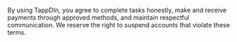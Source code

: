 By using TappDIn, you agree to complete tasks honestly, make and receive payments through approved methods, and maintain respectful communication. We reserve the right to suspend accounts that violate these terms.
